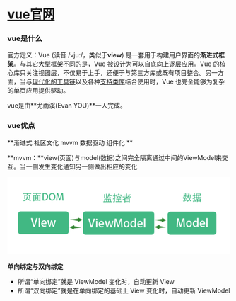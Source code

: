 # [**vue官网**](https://cn.vuejs.org/)

### vue是什么

官方定义：Vue \(读音 /vjuː/，类似于**view**\) 是一套用于构建用户界面的**渐进式框架**。与其它大型框架不同的是，Vue 被设计为可以自底向上逐层应用。Vue 的核心库只关注视图层，不仅易于上手，还便于与第三方库或既有项目整合。另一方面，当与[现代化的工具链](https://cn.vuejs.org/v2/guide/single-file-components.html)以及各种[支持类库](https://github.com/vuejs/awesome-vue#libraries--plugins)结合使用时，Vue 也完全能够为复杂的单页应用提供驱动。

vue是由**尤雨溪\(Evan YOU\)**一人完成。

### vue优点

**渐进式  社区文化  mvvm   数据驱动  组件化 **

**mvvm：**view\(页面\)与model\(数据\)之间完全隔离通过中间的ViewModel来交互。当一侧发生变化通知另一侧做出相应的变化

![](/image/mvvm.png)

**单向绑定与双向绑定**

* 所谓“单向绑定”就是 ViewModel 变化时，自动更新 View
* 所谓“双向绑定”就是在单向绑定的基础上 View 变化时，自动更新 ViewModel



